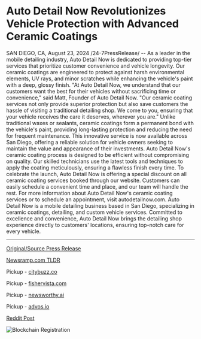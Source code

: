 # Auto Detail Now Revolutionizes Vehicle Protection with Advanced Ceramic Coatings

SAN DIEGO, CA, August 23, 2024 /24-7PressRelease/ -- As a leader in the mobile detailing industry, Auto Detail Now is dedicated to providing top-tier services that prioritize customer convenience and vehicle longevity. Our ceramic coatings are engineered to protect against harsh environmental elements, UV rays, and minor scratches while enhancing the vehicle's paint with a deep, glossy finish.  "At Auto Detail Now, we understand that our customers want the best for their vehicles without sacrificing time or convenience," said Matt, Founder of Auto Detail Now. "Our ceramic coating services not only provide superior protection but also save customers the hassle of visiting a traditional detailing shop. We come to you, ensuring that your vehicle receives the care it deserves, wherever you are."  Unlike traditional waxes or sealants, ceramic coatings form a permanent bond with the vehicle's paint, providing long-lasting protection and reducing the need for frequent maintenance. This innovative service is now available across San Diego, offering a reliable solution for vehicle owners seeking to maintain the value and appearance of their investments.  Auto Detail Now's ceramic coating process is designed to be efficient without compromising on quality. Our skilled technicians use the latest tools and techniques to apply the coating meticulously, ensuring a flawless finish every time.  To celebrate the launch, Auto Detail Now is offering a special discount on all ceramic coating services booked through our website. Customers can easily schedule a convenient time and place, and our team will handle the rest.  For more information about Auto Detail Now's ceramic coating services or to schedule an appointment, visit autodetailnow.com.  Auto Detail Now is a mobile detailing business based in San Diego, specializing in ceramic coatings, detailing, and custom vehicle services. Committed to excellence and convenience, Auto Detail Now brings the detailing shop experience directly to customers' locations, ensuring top-notch care for every vehicle. 

---

[Original/Source Press Release](https://www.24-7pressrelease.com/press-release/513702/auto-detail-now-revolutionizes-vehicle-protection-with-advanced-ceramic-coatings)
                    

[Newsramp.com TLDR](https://newsramp.com/curated-news/auto-detail-now-launches-ceramic-coating-services-in-san-diego/2295ee6be54012da5035dbc81b5dd908) 


Pickup - [citybuzz.co](https://citybuzz.co/2024/08/23/auto-detail-now-introduces-mobile-ceramic-coating-services-in-san-diego)

Pickup - [fishervista.com](https://fishervista.com/en/auto-detail-now-introduces-advanced-ceramic-coatings-for-superior-vehicle-protection/20245914)

Pickup - [newsworthy.ai](https://newsworthy.ai/curated/auto-detail-now-launches-advanced-ceramic-coating-service-in-san-diego/20245914)

Pickup - [advos.io](https://advos.io/en/auto-detail-now-introduces-advanced-mobile-ceramic-coating-services-in-san-diego/20245914)
 



[Reddit Post](https://www.reddit.com/r/TravelAndLeisureNews/comments/1ez6glu/auto_detail_now_launches_ceramic_coating_services/) 



![Blockchain Registration](https://cdn.newsramp.app/24-7PressRelease/qrcode/248/23/zerobuHX.webp)